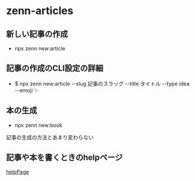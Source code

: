 # zenn-articles

## 新しい記事の作成
- npx zenn new:article

## 記事の作成のCLI設定の詳細
- $ npx zenn new:article --slug 記事のスラッグ --title タイトル --type idea --emoji ✨

## 本の生成
- npx zenn new:book

記事の生成の方法とあまり変わらない

## 記事や本を書くときのhelpページ
[helpPage](https://zenn.dev/zenn/articles/zenn-cli-guide#cli%E3%81%A7%E6%9C%AC%EF%BC%88book%EF%BC%89%E3%82%92%E7%AE%A1%E7%90%86%E3%81%99%E3%82%8B)
